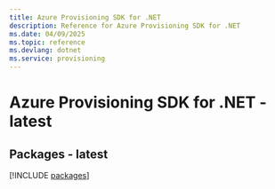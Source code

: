 ```yaml
---
title: Azure Provisioning SDK for .NET
description: Reference for Azure Provisioning SDK for .NET
ms.date: 04/09/2025
ms.topic: reference
ms.devlang: dotnet
ms.service: provisioning
---
```

# Azure Provisioning SDK for .NET - latest
## Packages - latest
[!INCLUDE [packages](provisioning-index.md)]